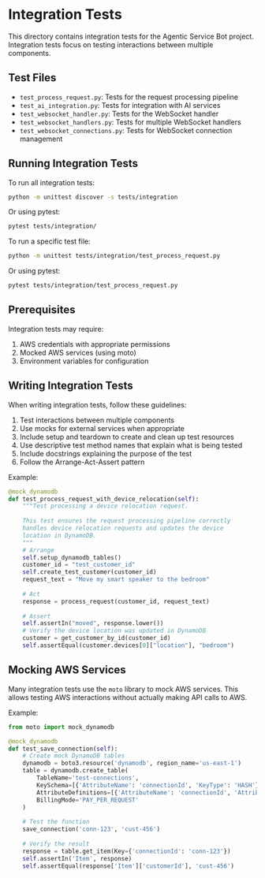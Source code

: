 # Integration Tests

This directory contains integration tests for the Agentic Service Bot project. Integration tests focus on testing interactions between multiple components.

## Test Files

- `test_process_request.py`: Tests for the request processing pipeline
- `test_ai_integration.py`: Tests for integration with AI services
- `test_websocket_handler.py`: Tests for the WebSocket handler
- `test_websocket_handlers.py`: Tests for multiple WebSocket handlers
- `test_websocket_connections.py`: Tests for WebSocket connection management

## Running Integration Tests

To run all integration tests:

```bash
python -m unittest discover -s tests/integration
```

Or using pytest:

```bash
pytest tests/integration/
```

To run a specific test file:

```bash
python -m unittest tests/integration/test_process_request.py
```

Or using pytest:

```bash
pytest tests/integration/test_process_request.py
```

## Prerequisites

Integration tests may require:

1. AWS credentials with appropriate permissions
2. Mocked AWS services (using moto)
3. Environment variables for configuration

## Writing Integration Tests

When writing integration tests, follow these guidelines:

1. Test interactions between multiple components
2. Use mocks for external services when appropriate
3. Include setup and teardown to create and clean up test resources
4. Use descriptive test method names that explain what is being tested
5. Include docstrings explaining the purpose of the test
6. Follow the Arrange-Act-Assert pattern

Example:

```python
@mock_dynamodb
def test_process_request_with_device_relocation(self):
    """Test processing a device relocation request.
    
    This test ensures the request processing pipeline correctly
    handles device relocation requests and updates the device
    location in DynamoDB.
    """
    # Arrange
    self.setup_dynamodb_tables()
    customer_id = "test_customer_id"
    self.create_test_customer(customer_id)
    request_text = "Move my smart speaker to the bedroom"
    
    # Act
    response = process_request(customer_id, request_text)
    
    # Assert
    self.assertIn("moved", response.lower())
    # Verify the device location was updated in DynamoDB
    customer = get_customer_by_id(customer_id)
    self.assertEqual(customer.devices[0]["location"], "bedroom")
```

## Mocking AWS Services

Many integration tests use the `moto` library to mock AWS services. This allows testing AWS interactions without actually making API calls to AWS.

Example:

```python
from moto import mock_dynamodb

@mock_dynamodb
def test_save_connection(self):
    # Create mock DynamoDB tables
    dynamodb = boto3.resource('dynamodb', region_name='us-east-1')
    table = dynamodb.create_table(
        TableName='test-connections',
        KeySchema=[{'AttributeName': 'connectionId', 'KeyType': 'HASH'}],
        AttributeDefinitions=[{'AttributeName': 'connectionId', 'AttributeType': 'S'}],
        BillingMode='PAY_PER_REQUEST'
    )
    
    # Test the function
    save_connection('conn-123', 'cust-456')
    
    # Verify the result
    response = table.get_item(Key={'connectionId': 'conn-123'})
    self.assertIn('Item', response)
    self.assertEqual(response['Item']['customerId'], 'cust-456')
``` 
